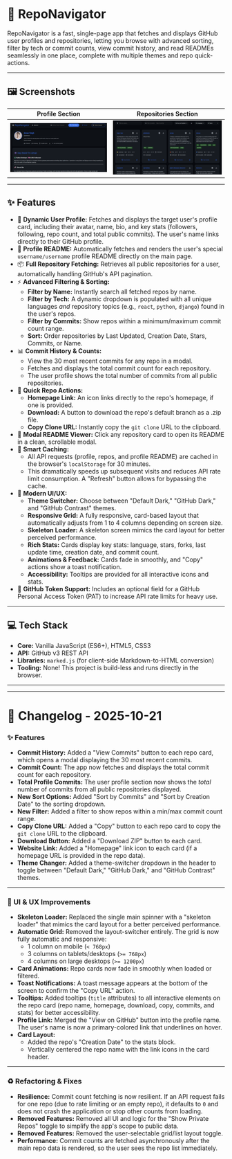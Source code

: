 # 🧭 RepoNavigator

RepoNavigator is a fast, single-page app that fetches and displays GitHub user profiles and repositories, letting you browse with advanced sorting, filter by tech or commit counts, view commit history, and read READMEs seamlessly in one place, complete with multiple themes and repo quick-actions.

---

## 🖼️ Screenshots

| Profile Section | Repositories Section |
|:---------:|:------------:|
| ![Profile Section](assets/profile.png) | ![Repositories Section](assets/repos.png) |

---

## ✨ Features

-   👤 **Dynamic User Profile:** Fetches and displays the target user's profile card, including their avatar, name, bio, and key stats (followers, following, repo count, and total public commits). The user's name links directly to their GitHub profile.
-   📖 **Profile README:** Automatically fetches and renders the user's special `username/username` profile README directly on the main page.
-   📦 **Full Repository Fetching:** Retrieves all public repositories for a user, automatically handling GitHub's API pagination.
-   ⚡ **Advanced Filtering & Sorting:**
    -   **Filter by Name:** Instantly search all fetched repos by name.
    -   **Filter by Tech:** A dynamic dropdown is populated with all unique languages *and* repository topics (e.g., `react`, `python`, `django`) found in the user's repos.
    -   **Filter by Commits:** Show repos within a minimum/maximum commit count range.
    -   **Sort:** Order repositories by Last Updated, Creation Date, Stars, Commits, or Name.
-   📊 **Commit History & Counts:**
    -   View the 30 most recent commits for any repo in a modal.
    -   Fetches and displays the total commit count for each repository.
    -   The user profile shows the total number of commits from all public repositories.
-   🔗 **Quick Repo Actions:**
    -   **Homepage Link:** An icon links directly to the repo's homepage, if one is provided.
    -   **Download:** A button to download the repo's default branch as a .zip file.
    -   **Copy Clone URL:** Instantly copy the `git clone` URL to the clipboard.
-   📄 **Modal README Viewer:** Click any repository card to open its README in a clean, scrollable modal.
-   💾 **Smart Caching:**
    -   All API requests (profile, repos, and profile README) are cached in the browser's `localStorage` for 30 minutes.
    -   This dramatically speeds up subsequent visits and reduces API rate limit consumption. A "Refresh" button allows for bypassing the cache.
-   🎨 **Modern UI/UX:**
    -   **Theme Switcher:** Choose between "Default Dark," "GitHub Dark," and "GitHub Contrast" themes.
    -   **Responsive Grid:** A fully responsive, card-based layout that automatically adjusts from 1 to 4 columns depending on screen size.
    -   **Skeleton Loader:** A skeleton screen mimics the card layout for better perceived performance.
    -   **Rich Stats:** Cards display key stats: language, stars, forks, last update time, creation date, and commit count.
    -   **Animations & Feedback:** Cards fade in smoothly, and "Copy" actions show a toast notification.
    -   **Accessibility:** Tooltips are provided for all interactive icons and stats.
-   🔑 **GitHub Token Support:** Includes an optional field for a GitHub Personal Access Token (PAT) to increase API rate limits for heavy use.

---

## 💻 Tech Stack

-   **Core:** Vanilla JavaScript (ES6+), HTML5, CSS3
-   **API:** GitHub v3 REST API
-   **Libraries:** `marked.js` (for client-side Markdown-to-HTML conversion)
-   **Tooling:** None! This project is build-less and runs directly in the browser.

---
---

# 📃 Changelog - 2025-10-21

### ✨ Features

  * **Commit History:** Added a "View Commits" button to each repo card, which opens a modal displaying the 30 most recent commits.
  * **Commit Count:** The app now fetches and displays the total commit count for each repository.
  * **Total Profile Commits:** The user profile section now shows the *total* number of commits from all public repositories displayed.
  * **New Sort Options:** Added "Sort by Commits" and "Sort by Creation Date" to the sorting dropdown.
  * **New Filter:** Added a filter to show repos within a min/max commit count range.
  * **Copy Clone URL:** Added a "Copy" button to each repo card to copy the `git clone` URL to the clipboard.
  * **Download Button:** Added a "Download ZIP" button to each card.
  * **Website Link:** Added a "Homepage" link icon to each card (if a homepage URL is provided in the repo data).
  * **Theme Changer:** Added a theme-switcher dropdown in the header to toggle between "Default Dark," "GitHub Dark," and "GitHub Contrast" themes.

---

### 🎨 UI & UX Improvements

  * **Skeleton Loader:** Replaced the single main spinner with a "skeleton loader" that mimics the card layout for a better perceived performance.
  * **Automatic Grid:** Removed the layout-switcher entirely. The grid is now fully automatic and responsive:
      * 1 column on mobile (`< 768px`)
      * 3 columns on tablets/desktops (`>= 768px`)
      * 4 columns on large desktops (`>= 1200px`)
  * **Card Animations:** Repo cards now fade in smoothly when loaded or filtered.
  * **Toast Notifications:** A toast message appears at the bottom of the screen to confirm the "Copy URL" action.
  * **Tooltips:** Added tooltips (`title` attributes) to all interactive elements on the repo card (repo name, homepage, download, copy, commits, and stats) for better accessibility.
  * **Profile Link:** Merged the "View on GitHub" button into the profile name. The user's name is now a primary-colored link that underlines on hover.
  * **Card Layout:**
      * Added the repo's "Creation Date" to the stats block.
      * Vertically centered the repo name with the link icons in the card header.

---

### ♻️ Refactoring & Fixes

  * **Resilience:** Commit count fetching is now resilient. If an API request fails for one repo (due to rate limiting or an empty repo), it defaults to `0` and does not crash the application or stop other counts from loading.
  * **Removed Features:** Removed all UI and logic for the "Show Private Repos" toggle to simplify the app's scope to public data.
  * **Removed Features:** Removed the user-selectable grid/list layout toggle.
  * **Performance:** Commit counts are fetched asynchronously after the main repo data is rendered, so the user sees the repo list immediately.